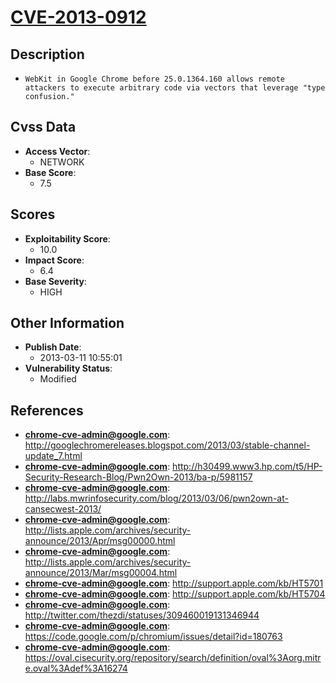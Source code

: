 
# [CVE-2013-0912](https://cve.mitre.org/cgi-bin/cvename.cgi?name=CVE-2013-0912)

## Description

- `WebKit in Google Chrome before 25.0.1364.160 allows remote attackers to execute arbitrary code via vectors that leverage "type confusion."`

## Cvss Data

- **Access Vector**:
  - NETWORK
- **Base Score**:
  - 7.5

## Scores

- **Exploitability Score**:
  - 10.0
- **Impact Score**:
  - 6.4
- **Base Severity**:
  - HIGH

## Other Information

- **Publish Date**:
  - 2013-03-11 10:55:01
- **Vulnerability Status**:
  - Modified

## References

- **chrome-cve-admin@google.com**: http://googlechromereleases.blogspot.com/2013/03/stable-channel-update_7.html
- **chrome-cve-admin@google.com**: http://h30499.www3.hp.com/t5/HP-Security-Research-Blog/Pwn2Own-2013/ba-p/5981157
- **chrome-cve-admin@google.com**: http://labs.mwrinfosecurity.com/blog/2013/03/06/pwn2own-at-cansecwest-2013/
- **chrome-cve-admin@google.com**: http://lists.apple.com/archives/security-announce/2013/Apr/msg00000.html
- **chrome-cve-admin@google.com**: http://lists.apple.com/archives/security-announce/2013/Mar/msg00004.html
- **chrome-cve-admin@google.com**: http://support.apple.com/kb/HT5701
- **chrome-cve-admin@google.com**: http://support.apple.com/kb/HT5704
- **chrome-cve-admin@google.com**: http://twitter.com/thezdi/statuses/309460019131346944
- **chrome-cve-admin@google.com**: https://code.google.com/p/chromium/issues/detail?id=180763
- **chrome-cve-admin@google.com**: https://oval.cisecurity.org/repository/search/definition/oval%3Aorg.mitre.oval%3Adef%3A16274

